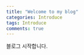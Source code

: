 ```yaml
---
title: "Welcome to my blog"
categories: Introduce
tags: Introduce
comments: true
---
```

블로그 시작합니다.
